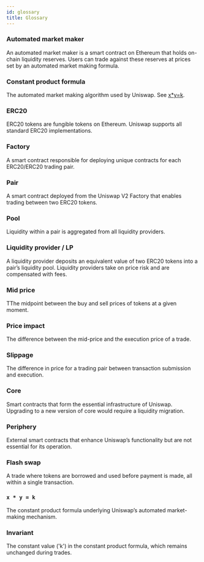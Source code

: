 ```yaml
---
id: glossary
title: Glossary
---
```


### Automated market maker

An automated market maker is a smart contract on Ethereum that holds on-chain liquidity reserves. Users can trade against these reserves at prices set by an automated market making formula.

### Constant product formula

The automated market making algorithm used by Uniswap.
See [x\*y=k](#x--y--k).

### ERC20

ERC20 tokens are fungible tokens on Ethereum. Uniswap supports all standard ERC20 implementations.

### Factory

A smart contract responsible for deploying unique contracts for each ERC20/ERC20 trading pair.

### Pair

A smart contract deployed from the Uniswap V2 Factory that enables trading between two ERC20 tokens.

### Pool

Liquidity within a pair is aggregated from all liquidity providers.

### Liquidity provider / LP

A liquidity provider deposits an equivalent value of two ERC20 tokens into a pair’s liquidity pool. Liquidity providers take on price risk and are compensated with fees.

### Mid price

TThe midpoint between the buy and sell prices of tokens at a given moment.

### Price impact

The difference between the mid-price and the execution price of a trade.

### Slippage

The difference in price for a trading pair between transaction submission and execution.

### Core

Smart contracts that form the essential infrastructure of Uniswap. Upgrading to a new version of core would require a liquidity migration.

### Periphery

External smart contracts that enhance Uniswap’s functionality but are not essential for its operation.

### Flash swap

A trade where tokens are borrowed and used before payment is made, all within a single transaction.

### `x * y = k`

The constant product formula underlying Uniswap’s automated market-making mechanism.

### Invariant

The constant value ('k') in the constant product formula, which remains unchanged during trades.
